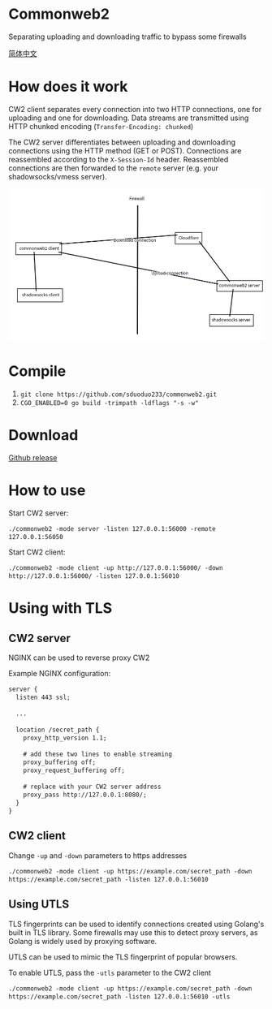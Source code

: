# Commonweb2
Separating uploading and downloading traffic to bypass some firewalls

[简体中文](https://github.com/sduoduo233/commonweb2/blob/master/README_zh_cn.md)

# How does it work
CW2 client separates every connection into two HTTP connections, one for uploading and one for downloading. Data streams are transmitted using HTTP chunked encoding (`Transfer-Encoding: chunked`)

The CW2 server differentiates between uploading and downloading connections using the HTTP method (GET or POST). Connections are reassembled according to the `X-Session-Id` header. Reassembled connections are then forwarded to the `remote` server (e.g. your shadowsocks/vmess server).

![img](https://github.com/sduoduo233/commonweb2/raw/master/commonweb2.png)

# Compile
1. `git clone https://github.com/sduoduo233/commonweb2.git`
2. `CGO_ENABLED=0 go build -trimpath -ldflags "-s -w"`

# Download
[Github release](https://github.com/sduoduo233/commonweb2/releases)

# How to use
Start CW2 server:

```
./commonweb2 -mode server -listen 127.0.0.1:56000 -remote 127.0.0.1:56050
```

Start CW2 client:

```
./commonweb2 -mode client -up http://127.0.0.1:56000/ -down http://127.0.0.1:56000/ -listen 127.0.0.1:56010
```

# Using with TLS

## CW2 server

NGINX can be used to reverse proxy CW2

Example NGINX configuration:

```
server {
  listen 443 ssl;

  ...

  location /secret_path {
    proxy_http_version 1.1;
    
    # add these two lines to enable streaming
    proxy_buffering off;
    proxy_request_buffering off;

    # replace with your CW2 server address
    proxy_pass http://127.0.0.1:8080/;
  }
}
```

## CW2 client

Change `-up` and `-down` parameters to https addresses

```
./commonweb2 -mode client -up https://example.com/secret_path -down https://example.com/secret_path -listen 127.0.0.1:56010
```

## Using UTLS

TLS fingerprints can be used to identify connections created using Golang's built in TLS library. Some firewalls may use this to detect proxy servers, as Golang is widely used by proxying software.

UTLS can be used to mimic the TLS fingerprint of popular browsers.

To enable UTLS, pass the `-utls` parameter to the CW2 client

```
./commonweb2 -mode client -up https://example.com/secret_path -down https://example.com/secret_path -listen 127.0.0.1:56010 -utls
```